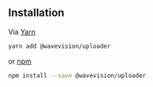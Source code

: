 ## Installation

Via [Yarn](https://yarnpkg.com)

```bash
yarn add @wavevision/uploader
```

or [npm](https://npmjs.com)

```bash
npm install --save @wavevision/uploader
```
